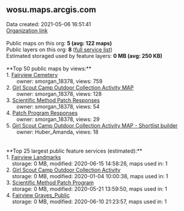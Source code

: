 <h2>wosu.maps.arcgis.com</h2> Data created: 2021-05-06 16:51:41 <br /><a target='new' href='https://wosu.maps.arcgis.com'>Organization link</a><br /><br />Public maps on this org: <b>5 (avg: 122 maps)</b><br />Public layers on this org: <b>8 </b>(<a target='new' href='https://services.arcgis.com/ywFnBeCCQnDxErDt/ArcGIS/rest/services'>full service list</a>)<br />Estimated storaged used by feature layers: <b>0 MB (avg: 250 KB)</b><br /><br />**Top 50 public maps by views:**<br />  1. <a target='new' href='https://www.arcgis.com/home/item.html?id=f68e50d3cbaa4409b43bcfb63a4f4db1'>Fairview Cemetery</a> <br />  &nbsp;&nbsp;&nbsp;&nbsp; &nbsp;&nbsp;owner: smorgan_18378, views: 759<br />  2. <a target='new' href='https://www.arcgis.com/home/item.html?id=10565e4db22c435891903410b1c3c906'>Girl Scout Camp Outdoor Collection Activity  MAP</a> <br />  &nbsp;&nbsp;&nbsp;&nbsp; &nbsp;&nbsp;owner: smorgan_18378, views: 128<br />  3. <a target='new' href='https://www.arcgis.com/home/item.html?id=86ae55cab95746ff97b31c64a34d8c12'>Scientific Method Patch Responses</a> <br />  &nbsp;&nbsp;&nbsp;&nbsp; &nbsp;&nbsp;owner: smorgan_18378, views: 54<br />  4. <a target='new' href='https://www.arcgis.com/home/item.html?id=3febe078666548a88eed0432722ff6f3'>Patch Program Responses</a> <br />  &nbsp;&nbsp;&nbsp;&nbsp; &nbsp;&nbsp;owner: smorgan_18378, views: 29<br />  5. <a target='new' href='https://www.arcgis.com/home/item.html?id=8970cce9e3854233aaca7041192ca536'>Girl Scout Camp Outdoor Collection Activity  MAP - Shortlist builder</a> <br />  &nbsp;&nbsp;&nbsp;&nbsp; &nbsp;&nbsp;owner: Huber_Amanda, views: 18<br /><br /><br />**Top 25 largest public feature services (estimated):**<br /> 1. <a target='new' href='https://www.arcgis.com/home/item.html?id=96568fb3facf4528b3aa1ec8394b306b'>Fairview Landmarks</a><br /> &nbsp;&nbsp;&nbsp;&nbsp;storage: 0 MB, modified: 2020-06-15 14:58:26, maps used in: 1<br /> 2. <a target='new' href='https://www.arcgis.com/home/item.html?id=b1c5f6c0d9324cfd922a5a7150c481c1'>Girl Scout Camp Outdoor Collection Activity</a><br /> &nbsp;&nbsp;&nbsp;&nbsp;storage: 0 MB, modified: 2020-01-04 10:00:38, maps used in: 1<br /> 3. <a target='new' href='https://www.arcgis.com/home/item.html?id=7d65578619144017bae3541b2613b809'>Scientific Method Patch Program</a><br /> &nbsp;&nbsp;&nbsp;&nbsp;storage: 0 MB, modified: 2020-05-21 13:59:50, maps used in: 1<br /> 4. <a target='new' href='https://www.arcgis.com/home/item.html?id=97a69863ed1f42589233ca9f38b3bcd0'>Fairview Graves_Public</a><br /> &nbsp;&nbsp;&nbsp;&nbsp;storage: 0 MB, modified: 2020-06-10 21:23:57, maps used in: 1<br />